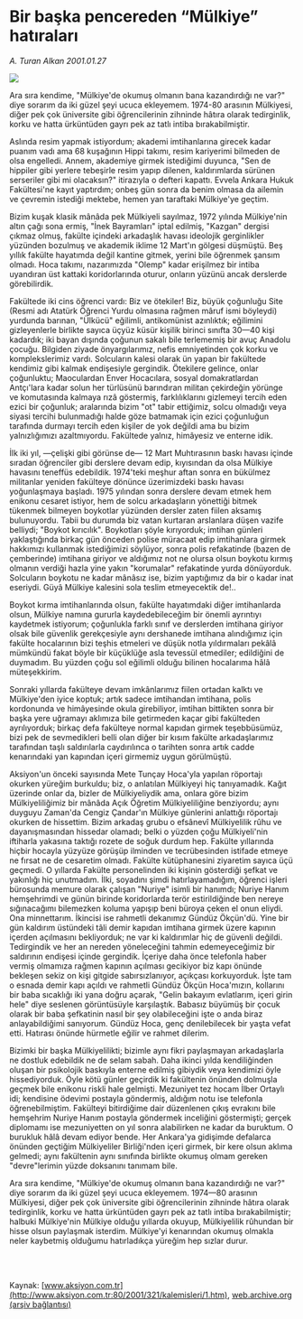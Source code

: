 # Bir başka pencereden “Mülkiye” hatıraları

*A. Turan Alkan 2001.01.27*

<div>
 <img border="0" src="/web/20020502044505im_/http://www.aksiyon.com.tr/yazar/aturanalkan.jpg"/>
 <p class="spot">
  Ara sıra kendime, "Mülkiye'de okumuş olmanın bana kazandırdığı ne var?" diye sorarım da iki güzel şeyi ucuca ekleyemem. 1974-80 arasının Mülkiyesi, diğer pek çok üniversite gibi öğrencilerinin zihninde hâtıra olarak tedirginlik, korku ve hatta ürküntüden gayrı pek az tatlı intiba bırakabilmiştir.
 </p>
 <p class="metin">
 </p>
 <p class="metin">
  Aslında resim yapmak istiyordum; akademi imtihanlarına girecek kadar puanım vadı ama 68 kuşağının Hippi takımı, resim kariyerimi bilmeden de olsa engelledi. Annem, akademiye girmek istediğimi duyunca, "Sen de hippiler gibi yerlere tebeşirle resim yapıp dilenen, kaldırımlarda sürünen serseriler gibi mi olacaksın?" itirazıyla o defteri kapattı. Evvela Ankara Hukuk Fakültesi'ne kayıt yaptırdım; onbeş gün sonra da benim olmasa da ailemin ve çevremin istediği mektebe, hemen yan taraftaki Mülkiye'ye geçtim.
 </p>
 <p class="metin">
  Bizim kuşak klasik mânâda pek Mülkiyeli sayılmaz, 1972 yılında Mülkiye'nin altın çağı sona ermiş, "İnek Bayramları" iptal edilmiş, "Kazgan" dergisi çıkmaz olmuş, fakülte içindeki arkadaşlık havası ideolojik gerginlikler yüzünden bozulmuş ve akademik iklime 12 Mart'ın gölgesi düşmüştü. Beş yıllık fakülte hayatımda değil kantine gitmek, yerini bile öğrenmek şansım olmadı. Hoca takımı, nazarımızda "Olemp" kadar erişilmez bir intiba uyandıran üst kattaki koridorlarında oturur, onların yüzünü ancak derslerde görebilirdik.
 </p>
 <p class="metin">
  Fakültede iki cins öğrenci vardı: Biz ve ötekiler! Biz, büyük çoğunluğu Site (Resmi adı Atatürk Öğrenci Yurdu olmasına rağmen mâruf ismi böyleydi) yurdunda barınan, "Ülkücü" eğilimli, antikomünist azınlıktık; eğilimini gizleyenlerle birlikte sayıca üçyüz küsür kişilik birinci sınıfta 30—40 kişi kadardık; iki bayan dışında çoğunun sakalı bile terlememiş bir avuç Anadolu çocuğu. Bilgiden ziyade önyargılarımız, nefis emniyetinden çok korku ve komplekslerimiz vardı. Solcuların kalesi olarak ün yapan bir fakültede kendimiz gibi kalmak endişesiyle gergindik. Ötekilere gelince, onlar çoğunluktu; Maoculardan Enver Hocacılara, sosyal domakratlardan Antçı'lara kadar solun her türlüsünü barındıran militan çekirdeğin yörünge ve komutasında kalmaya rızâ göstermiş, farklılıklarını gizlemeyi tercih eden ezici bir çoğunluk; aralarında bizim "ot" tabir ettiğimiz, solcu olmadığı veya siyasi tercihi bulunmadığı halde göze batmamak için ezici çoğunluğun tarafında durmayı tercih eden kişiler de yok değildi ama bu bizim yalnızlığımızı azaltmıyordu. Fakültede yalnız, himâyesiz ve enterne idik.
 </p>
 <p class="metin">
  İlk iki yıl, —çelişki gibi görünse de— 12 Mart Muhtırasının baskı havası içinde sıradan öğrenciler gibi derslere devam edip, kıyısından da olsa Mülkiye havasını teneffüs edebildik. 1974'teki meşhur aftan sonra en bükülmez militanlar yeniden fakülteye dönünce üzerimizdeki baskı havası yoğunlaşmaya başladı. 1975 yılından sonra derslere devam etmek hem enikonu cesaret istiyor, hem de solcu arkadaşların yönettiği bitmek tükenmek bilmeyen boykotlar yüzünden dersler zaten fiilen aksamış bulunuyordu. Tabii bu durumda biz vatan kurtaran arslanlara düşen vazife belliydi; "Boykot kırıcılık". Boykotları şöyle kırıyorduk; imtihan günleri yaklaştığında birkaç gün önceden polise müracaat edip imtihanlara girmek hakkımızı kullanmak istediğimizi söylüyor, sonra polis refakatinde (bazen de çemberinde) imtihana giriyor ve aldığımız not ne olursa olsun boykotu kırmış olmanın verdiği hazla yine yakın "korumalar" refakatinde yurda dönüyorduk. Solcuların boykotu ne kadar mânâsız ise, bizim yaptığımız da bir o kadar inat eseriydi. Güyâ Mülkiye kalesini sola teslim etmeyecektik de!..
 </p>
 <p class="metin">
  Boykot kırma imtihanlarında olsun, fakülte hayatımdaki diğer imtihanlarda olsun, Mülkiye namına gururla kaydedebileceğim bir önemli ayrıntıyı kaydetmek istiyorum; çoğunlukla farklı sınıf ve derslerden imtihana giriyor olsak bile güvenlik gerekçesiyle aynı dershanede imtihana alındığımız için fakülte hocalarının bizi teşhis etmeleri ve düşük notla yıldırmaları pekâlâ mümkündü fakat böyle bir küçüklüğe asla tevessül etmediler; edildiğini de duymadım. Bu yüzden çoğu sol eğilimli olduğu bilinen hocalarıma hâlâ müteşekkirim.
 </p>
 <p class="metin">
  Sonraki yıllarda fakülteye devam imkânlarımız fiilen ortadan kalktı ve Mülkiye'den iyice koptuk; artık sadece imtihandan imtihana, polis kordonunda ve himâyesinde okula girebiliyor, imtihan bittikten sonra bir başka yere uğramayı aklımıza bile getirmeden kaçar gibi fakülteden ayrılıyorduk; birkaç defa fakülteye normal kapıdan girmek teşebbüsümüz, bizi pek de sevmedikleri belli olan diğer bir kısım fakülte arkadaşlarımız tarafından taşlı saldırılarla caydırılınca o tarihten sonra artık cadde kenarındaki yan kapından içeri girmemiz uygun görülmüştü.
 </p>
 <p class="metin">
  Aksiyon'un önceki sayısında Mete Tunçay Hoca'yla yapılan röportajı okurken yüreğim burkuldu; biz, o anlatılan Mülkiyeyi hiç tanıyamadık. Kağıt üzerinde onlar da, bizler de Mülkiyeliydik ama, onlara göre bizim Mülkiyeliliğimiz bir mânâda Açık Öğretim Mülkiyeliliğine benziyordu; aynı duyguyu Zaman'da Cengiz Çandar'ın Mülkiye günlerini anlattığı röportajı okurken de hissettim. Bizim arkadaş grubu o efsânevî Mülkiyelilik rûhu ve dayanışmasından hissedar olamadı; belki o yüzden çoğu Mülkiyeli'nin iftiharla yakasına taktığı rozete de soğuk durdum hep. Fakülte yıllarında hiçbir hocayla yüzyüze görüşüp ilminden ve tecrübesinden istifade etmeye ne fırsat ne de cesaretim olmadı. Fakülte kütüphanesini ziyaretim sayıca üçü geçmedi. O yıllarda Fakülte personelinden iki kişinin gösterdiği şefkat ve yakınlığı hiç unutmadım. İlki, soyadını şimdi hatırlayamadığım, öğrenci işleri bürosunda memure olarak çalışan "Nuriye" isimli bir hanımdı; Nuriye Hanım hemşehrimdi ve günün birinde koridorlarda terör estirildiğinde ben nereye sığınacağımı bilemezken koluma yapışıp beni büroya çeken el onun eliydi. Ona minnettarım. İkincisi ise rahmetli dekanımız Gündüz Ökçün'dü. Yine bir gün kaldırım üstündeki tâli demir kapıdan imtihana girmek üzere kapının içerden açılmasını bekliyorduk; ne var ki kaldırımlar hiç de güvenli değildi. Tedirgindik ve her an nereden yöneleceğini tahmin edemeyeceğimiz bir saldırının endişesi içinde gergindik. İçeriye daha önce telefonla haber vermiş olmamıza rağmen kapının açılması gecikiyor biz kapı önünde bekleşen sekiz on kişi gitgide sabırsızlanıyor, açıkçası korkuyorduk. İşte tam o esnada demir kapı açıldı ve rahmetli Gündüz Ökçün Hoca'mızın, kollarını bir baba sıcaklığı iki yana doğru açarak, "Gelin bakayım evlatlarım, içeri girin hele" diye seslenen görüntüsüyle karşılaştık. Babasız büyümüş bir çocuk olarak bir baba şefkatinin nasıl bir şey olabileceğini işte o anda biraz anlayabildiğimi sanıyorum. Gündüz Hoca, genç denilebilecek bir yaşta vefat etti. Hatırası önünde hürmetle eğilir ve rahmet dilerim.
 </p>
 <p class="metin">
  Bizimki bir başka Mülkiyelilikti; bizimle aynı fikri paylaşmayan arkadaşlarla ne dostluk edebildik ne de selam sabah. Daha ikinci yılda kendiliğinden oluşan bir psikolojik baskıyla enterne edilmiş gibiydik veya kendimizi öyle hissediyorduk. Öyle kötü günler geçirdik ki fakültenin önünden dolmuşla geçmek bile enikonu riskli hale gelmişti. Mezuniyet tez hocam İlber Ortaylı idi; kendisine ödevimi postayla göndermiş, aldığım notu ise telefonla öğrenebilmiştim. Fakülteyi bitirdiğime dair düzenlenen çıkış evrakını bile hemşehrim Nuriye Hanım postayla göndermek inceliğini göstermişti; gerçek diplomamı ise mezuniyetten on yıl sonra alabilirken ne kadar da buruktum. O burukluk hâlâ devam ediyor bende. Her Ankara'ya gidişimde defalarca önünden geçtiğim Mülkiyeliler Birliği'nden içeri girmek, bir kere olsun aklıma gelmedi; aynı fakültenin aynı sınıfında birlikte okumuş olmam gereken "devre"lerimin yüzde doksanını tanımam bile.
 </p>
 <p class="metin">
  Ara sıra kendime, "Mülkiye'de okumuş olmanın bana kazandırdığı ne var?" diye sorarım da iki güzel şeyi ucuca ekleyemem. 1974—80 arasının Mülkiyesi, diğer pek çok üniversite gibi öğrencilerinin zihninde hâtıra olarak tedirginlik, korku ve hatta ürküntüden gayrı pek az tatlı intiba bırakabilmiştir; halbuki Mülkiye'nin Mülkiye olduğu yıllarda okuyup, Mülkiyelilik rûhundan bir hisse olsun paylaşmak isterdim. Mülkiye'yi kenarından okumuş olmakla neler kaybetmiş olduğumu hatırladıkça yüreğim hep sızlar durur.
 </p>
 <p class="metin">
 </p>
 <br/>
 <br/>
</div>

Kaynak: [www.aksiyon.com.tr](http://www.aksiyon.com.tr:80/2001/321/kalemisleri/1.htm), [web.archive.org (arşiv bağlantısı)](http://web.archive.org/web/20020502044505/http://www.aksiyon.com.tr:80/2001/321/kalemisleri/1.htm)
